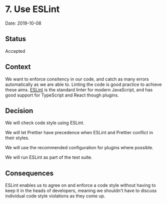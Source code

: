 # 7. Use ESLint

Date: 2019-10-08

## Status

Accepted

## Context

We want to enforce consitency in our code, and catch as many errors
automatically as we are able to. Linting the code is good practice to achieve
these aims. [ESLint](https://eslint.org/) is the standard linter for modern
JavaScript, and has good support for TypeScript and React though plugins.

## Decision

We will check code style using ESLint.

We will let Prettier have precedence when ESLint and Prettier conflict in their
styles.

We will use the recommended configuration for plugins where possible.

We will run ESLint as part of the test suite.

## Consequences

ESLint enables us to agree on and enforce a code style without having to keep it
in the heads of developers, meaning we shouldn't have to discuss individual code
style violations as they come up.
